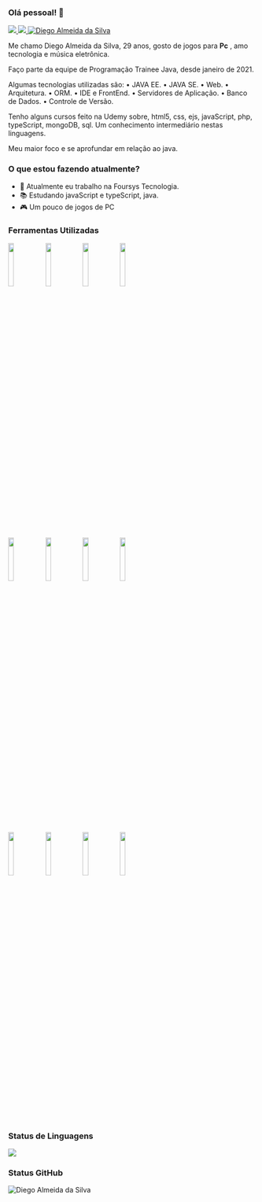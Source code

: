 ### Olá pessoal! 👋

<a href="https://linkedin.com/in/diego-silva-0001">
<img src="https://img.shields.io/badge/LinkedIn-0077B5?style=flat-square&logo=linkedin&logoColor=white"/>
</a>
<a href="https://github.com/Diego-si">
<img src="https://img.shields.io/github/followers/Diego-si?style=flat-square"/>
</a>
<a href="">
<img src="https://komarev.com/ghpvc/?username=Diego-si&label=Profile%20views&color=0e75b6&style=flat-square" alt="Diego Almeida da Silva"/>
</a>
<br />

Me chamo Diego Almeida da Silva, 29 anos, gosto de jogos para **Pc** , amo tecnologia e música eletrônica.

Faço parte da equipe de Programação Trainee Java,
desde janeiro de 2021.

Algumas tecnologias utilizadas são:
• JAVA EE.
• JAVA SE.
• Web.
• Arquitetura.
• ORM.
• IDE e FrontEnd.
• Servidores de Aplicação.
• Banco de Dados.
• Controle de Versão.

Tenho alguns cursos feito na Udemy sobre, html5, css, ejs, javaScript, php,
typeScript, mongoDB, sql. Um conhecimento intermediário nestas linguagens.

Meu maior foco e se aprofundar em relação ao java.

### O que estou fazendo atualmente?

- 🔭 Atualmente eu trabalho na Foursys Tecnologia.
- 📚 Estudando javaScript e typeScript, java.
- 🎮 Um pouco de jogos de PC
  

### Ferramentas Utilizadas


<code><img width="15%" src="https://www.vectorlogo.zone/logos/visualstudio_code/visualstudio_code-ar21.svg"></code><code><img width="15%" src="https://www.vectorlogo.zone/logos/eclipse/eclipse-icon.svg"></code><code><img width="15%" src="https://www.vectorlogo.zone/logos/github/github-ar21.svg"></code><code><img width="15%" src="https://www.vectorlogo.zone/logos/git-scm/git-scm-ar21.svg"></code>
<br />

<code><img width="15%" src="https://www.vectorlogo.zone/logos/phpmyadmin/phpmyadmin-ar21.svg"></code><code><img width="15%" src="https://www.vectorlogo.zone/logos/sqlite/sqlite-ar21.svg"></code><code><img width="15%" src="https://www.vectorlogo.zone/logos/mongodb/mongodb-ar21.svg"></code><code><img width="15%" src="https://www.vectorlogo.zone/logos/mysql/mysql-ar21.svg"></code>
<br />

<code><img width="15%" src="https://www.vectorlogo.zone/logos/java/java-ar21.svg"></code><code><img width="15%" src="https://www.vectorlogo.zone/logos/javascript/javascript-ar21.svg"></code><code><img width="15%" src="https://www.vectorlogo.zone/logos/php/php-ar21.svg"></code><code><img width="15%" src="https://www.vectorlogo.zone/logos/netlifyapp_watercss/netlifyapp_watercss-ar21.svg"></code>

### Status de Linguagens
<img align="center" src="https://github-readme-stats.vercel.app/api/top-langs/?username=Diego-si&show_icons=true&theme=radical"/>

### Status GitHub
<img align="center" src="https://github-readme-stats.vercel.app/api?username=Diego-si&show_icons=true&theme=radical" alt="Diego Almeida da Silva" />

<!--
*test*
**Diego-si/Diego-si** is a ✨ _special_ ✨ repository because its `README.md` (this file) appears on your GitHub profile.

Here are some ideas to get you started:
-->

<!-- 🌱 I’m currently learning ...
- 👯 I’m looking to collaborate on ...
- 🤔 I’m looking for help with ...
- 💬 Ask me about ...
- 📫 How to reach me: ...
- 😄 Pronouns: ...
- ⚡ Fun fact: ...
-->
<!--

update - atualização
feature - implementação
fix - correção
security - correção/implementação de segurança

-->
